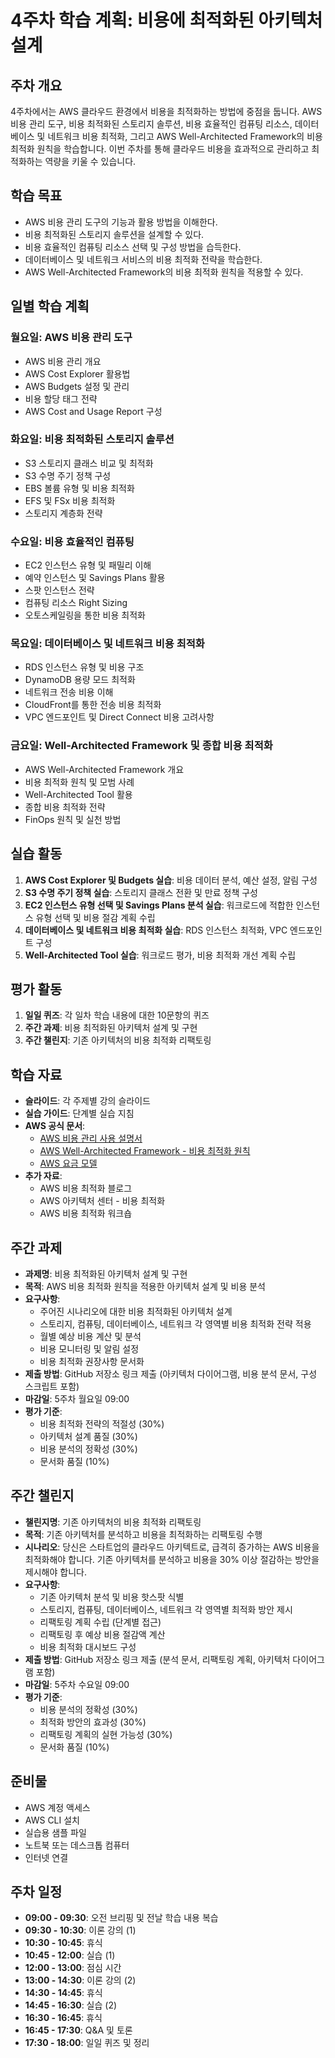 # 4주차 학습 계획: 비용에 최적화된 아키텍처 설계

## 주차 개요
4주차에서는 AWS 클라우드 환경에서 비용을 최적화하는 방법에 중점을 둡니다. AWS 비용 관리 도구, 비용 최적화된 스토리지 솔루션, 비용 효율적인 컴퓨팅 리소스, 데이터베이스 및 네트워크 비용 최적화, 그리고 AWS Well-Architected Framework의 비용 최적화 원칙을 학습합니다. 이번 주차를 통해 클라우드 비용을 효과적으로 관리하고 최적화하는 역량을 키울 수 있습니다.

## 학습 목표
- AWS 비용 관리 도구의 기능과 활용 방법을 이해한다.
- 비용 최적화된 스토리지 솔루션을 설계할 수 있다.
- 비용 효율적인 컴퓨팅 리소스 선택 및 구성 방법을 습득한다.
- 데이터베이스 및 네트워크 서비스의 비용 최적화 전략을 학습한다.
- AWS Well-Architected Framework의 비용 최적화 원칙을 적용할 수 있다.

## 일별 학습 계획

### 월요일: AWS 비용 관리 도구
- AWS 비용 관리 개요
- AWS Cost Explorer 활용법
- AWS Budgets 설정 및 관리
- 비용 할당 태그 전략
- AWS Cost and Usage Report 구성

### 화요일: 비용 최적화된 스토리지 솔루션
- S3 스토리지 클래스 비교 및 최적화
- S3 수명 주기 정책 구성
- EBS 볼륨 유형 및 비용 최적화
- EFS 및 FSx 비용 최적화
- 스토리지 계층화 전략

### 수요일: 비용 효율적인 컴퓨팅
- EC2 인스턴스 유형 및 패밀리 이해
- 예약 인스턴스 및 Savings Plans 활용
- 스팟 인스턴스 전략
- 컴퓨팅 리소스 Right Sizing
- 오토스케일링을 통한 비용 최적화

### 목요일: 데이터베이스 및 네트워크 비용 최적화
- RDS 인스턴스 유형 및 비용 구조
- DynamoDB 용량 모드 최적화
- 네트워크 전송 비용 이해
- CloudFront를 통한 전송 비용 최적화
- VPC 엔드포인트 및 Direct Connect 비용 고려사항

### 금요일: Well-Architected Framework 및 종합 비용 최적화
- AWS Well-Architected Framework 개요
- 비용 최적화 원칙 및 모범 사례
- Well-Architected Tool 활용
- 종합 비용 최적화 전략
- FinOps 원칙 및 실천 방법

## 실습 활동
1. **AWS Cost Explorer 및 Budgets 실습**: 비용 데이터 분석, 예산 설정, 알림 구성
2. **S3 수명 주기 정책 실습**: 스토리지 클래스 전환 및 만료 정책 구성
3. **EC2 인스턴스 유형 선택 및 Savings Plans 분석 실습**: 워크로드에 적합한 인스턴스 유형 선택 및 비용 절감 계획 수립
4. **데이터베이스 및 네트워크 비용 최적화 실습**: RDS 인스턴스 최적화, VPC 엔드포인트 구성
5. **Well-Architected Tool 실습**: 워크로드 평가, 비용 최적화 개선 계획 수립

## 평가 활동
1. **일일 퀴즈**: 각 일차 학습 내용에 대한 10문항의 퀴즈
2. **주간 과제**: 비용 최적화된 아키텍처 설계 및 구현
3. **주간 챌린지**: 기존 아키텍처의 비용 최적화 리팩토링

## 학습 자료
- **슬라이드**: 각 주제별 강의 슬라이드
- **실습 가이드**: 단계별 실습 지침
- **AWS 공식 문서**:
  - [AWS 비용 관리 사용 설명서](https://docs.aws.amazon.com/cost-management/latest/userguide/what-is-costmanagement.html)
  - [AWS Well-Architected Framework - 비용 최적화 원칙](https://docs.aws.amazon.com/wellarchitected/latest/cost-optimization-pillar/welcome.html)
  - [AWS 요금 모델](https://aws.amazon.com/pricing/)
- **추가 자료**:
  - AWS 비용 최적화 블로그
  - AWS 아키텍처 센터 - 비용 최적화
  - AWS 비용 최적화 워크숍

## 주간 과제
- **과제명**: 비용 최적화된 아키텍처 설계 및 구현
- **목적**: AWS 비용 최적화 원칙을 적용한 아키텍처 설계 및 비용 분석
- **요구사항**:
  - 주어진 시나리오에 대한 비용 최적화된 아키텍처 설계
  - 스토리지, 컴퓨팅, 데이터베이스, 네트워크 각 영역별 비용 최적화 전략 적용
  - 월별 예상 비용 계산 및 분석
  - 비용 모니터링 및 알림 설정
  - 비용 최적화 권장사항 문서화
- **제출 방법**: GitHub 저장소 링크 제출 (아키텍처 다이어그램, 비용 분석 문서, 구성 스크립트 포함)
- **마감일**: 5주차 월요일 09:00
- **평가 기준**:
  - 비용 최적화 전략의 적절성 (30%)
  - 아키텍처 설계 품질 (30%)
  - 비용 분석의 정확성 (30%)
  - 문서화 품질 (10%)

## 주간 챌린지
- **챌린지명**: 기존 아키텍처의 비용 최적화 리팩토링
- **목적**: 기존 아키텍처를 분석하고 비용을 최적화하는 리팩토링 수행
- **시나리오**: 당신은 스타트업의 클라우드 아키텍트로, 급격히 증가하는 AWS 비용을 최적화해야 합니다. 기존 아키텍처를 분석하고 비용을 30% 이상 절감하는 방안을 제시해야 합니다.
- **요구사항**:
  - 기존 아키텍처 분석 및 비용 핫스팟 식별
  - 스토리지, 컴퓨팅, 데이터베이스, 네트워크 각 영역별 최적화 방안 제시
  - 리팩토링 계획 수립 (단계별 접근)
  - 리팩토링 후 예상 비용 절감액 계산
  - 비용 최적화 대시보드 구성
- **제출 방법**: GitHub 저장소 링크 제출 (분석 문서, 리팩토링 계획, 아키텍처 다이어그램 포함)
- **마감일**: 5주차 수요일 09:00
- **평가 기준**:
  - 비용 분석의 정확성 (30%)
  - 최적화 방안의 효과성 (30%)
  - 리팩토링 계획의 실현 가능성 (30%)
  - 문서화 품질 (10%)

## 준비물
- AWS 계정 액세스
- AWS CLI 설치
- 실습용 샘플 파일
- 노트북 또는 데스크톱 컴퓨터
- 인터넷 연결

## 주차 일정
- **09:00 - 09:30**: 오전 브리핑 및 전날 학습 내용 복습
- **09:30 - 10:30**: 이론 강의 (1)
- **10:30 - 10:45**: 휴식
- **10:45 - 12:00**: 실습 (1)
- **12:00 - 13:00**: 점심 시간
- **13:00 - 14:30**: 이론 강의 (2)
- **14:30 - 14:45**: 휴식
- **14:45 - 16:30**: 실습 (2)
- **16:30 - 16:45**: 휴식
- **16:45 - 17:30**: Q&A 및 토론
- **17:30 - 18:00**: 일일 퀴즈 및 정리